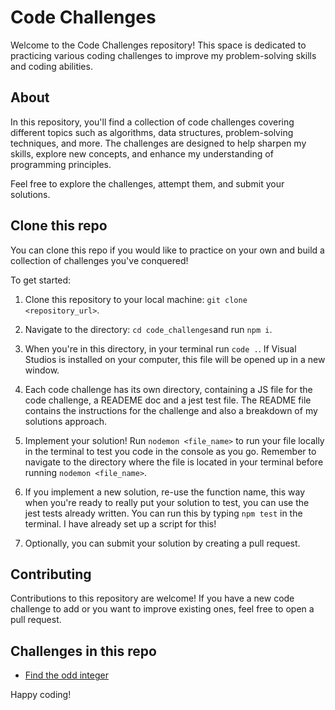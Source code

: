 # Code Challenges

Welcome to the Code Challenges repository! This space is dedicated to practicing various coding challenges to improve my problem-solving skills and coding abilities.

## About

In this repository, you'll find a collection of code challenges covering different topics such as algorithms, data structures, problem-solving techniques, and more. The challenges are designed to help sharpen my skills, explore new concepts, and enhance my understanding of programming principles.

Feel free to explore the challenges, attempt them, and submit your solutions. 

## Clone this repo

You can clone this repo if you would like to practice on your own and build a collection of challenges you've conquered! 

To get started:

1. Clone this repository to your local machine: `git clone <repository_url>`.

2. Navigate to the directory: `cd code_challenges`and run `npm i`.

3. When you're in this directory, in your terminal run `code .`. If Visual Studios is installed on your computer, this file will be opened up in a new window.

4. Each code challenge has its own directory, containing a JS file for the code challenge, a READEME doc and a jest test file. The README file contains the instructions for the challenge and also a breakdown of my solutions approach.

5. Implement your solution! Run `nodemon <file_name>` to run your file locally in the terminal to test you code in the console as you go. Remember to navigate to the directory where the file is located in your terminal before running `nodemon <file_name>`.

7. If you implement a new solution, re-use the function name, this way when you're ready to really put your solution to test, you can use the jest tests already written. You can run this by typing `npm test` in the terminal. I have already set up a script for this!

8. Optionally, you can submit your solution by creating a pull request.

## Contributing

Contributions to this repository are welcome! If you have a new code challenge to add or you want to improve existing ones, feel free to open a pull request.


## Challenges in this repo
- [Find the odd integer](find_the_odd_int/README.md)

Happy coding!
